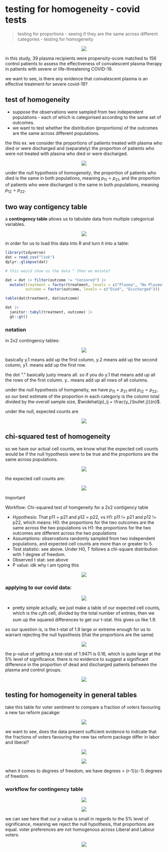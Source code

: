 # testing for homogeneity - covid tests

> testing for proportions - seeing if they are the same across different categories - testing for homogeneity

<p align="center">
    <img src="https://github.com/infernocadet/data2002/blob/main/graphics/tab.png" width="auto" height="auto">
</p>

in this study, 39 plasma recipients were propensity-score matched to 156 control patients to assess the effectiveness of convalescent plasma therapy in patients with severe or life-threatening COVID-19.

we want to see, is there any evidence that convalescent plasma is an effective treatment for severe covid-19?

## test of homogeneity

- suppose the observations were sampled from two independent populations - each of which is categorised according to the same set of outcomes.
- we want to test whether the distribution (proportions) of the outcomes are the same across different populations.

the this ex. we consider the proportions of patients treated with plasma who died or were discharged and (separately) the proportion of patients who were not treated with plasma who died or were discharged.

<p align="center">
    <img src="https://github.com/infernocadet/data2002/blob/main/graphics/pro.png" width="auto" height="auto">
</p>

under the null hypothesis of _homogeneity_, the proportion of patients who died is the same in both populations, meaning $p_11 = p_21$, and the proportion of patients who were discharged is the same in both populations, meaning $p_12 = p_22$.

## two way contigency table

a **contingency table** allows us to tabulate data from multiple categorical variables.

<p align="center">
    <img src="https://github.com/infernocadet/data2002/blob/main/graphics/ct.png" width="auto" height="auto">
</p>

in order for us to load this data into R and turn it into a table:

```r
library(tidyverse)
dat = read_csv("link")
dplyr::glimpse(dat)

# this would show us the data ^ then we mutate?

dat = dat |> filter(outcome != "Censored") |>
  mutate(treatment = factor(treatment, levels = c("Plasma", "No Plasma")),
         outcome = factor(outcome, levels = c("Died", "Discharged")))

table(dat$treatment, dat$outcome)

dat |>
  janitor::tabyl(treatment, outcome) |>
  gt::gt()
```

### notation

in 2x2 contingency tables:

<p align="center">
    <img src="https://github.com/infernocadet/data2002/blob/main/graphics/not.png" width="auto" height="auto">
</p>

basically y.1 means add up the first column, y.2 means add up the second column, y1. means add up the first row.

the dot "." basically justy means all. so if you do y.1 that means add up all the rows of the first column. y.. means add up all rows of all columns.

under the null hypothesis of homgeneity, we have $p_11 = p_21$ and $p_12 = p_22$, so our best estimate of the proportion in each categoriy is the column total divided by the overall sample size, $\widehat{p}_ij = \frac{y_{\bullet j}}{n}$.

under the null, expected counts are

<p align="center">
    <img src="https://github.com/infernocadet/data2002/blob/main/graphics/exp.png" width="auto" height="auto">
</p>

## chi-squared test of homogeneity

so we have our actual cell counts, we know what the expected cell counts would be if the null hypothesis were to be true and the proportions are the same across populations.

<p align="center">
    <img src="https://github.com/infernocadet/data2002/blob/main/graphics/br.png" width="auto" height="auto">
</p>

the expected cell counts are:

<p align="center">
    <img src="https://github.com/infernocadet/data2002/blob/main/graphics/cl.png" width="auto" height="auto">
</p>

> [!IMPORTANT]
> Workflow: Chi-squared test of homgeneity for a 2x2 contigency table
>
> - Hypothesis: That p11 = p21 and p12 = p22, vs H1: p11 != p21 and p12 != p22, which means: H0: the proportions for the two outcomes are the same across the two populations vs H1: the proportions for the two outcomes are different across the two populations
> - Assumptions: observations randomly sampled from two independent populations, and expected cell counts are more than or greater to 5.
> - Test statistic: see above. Under H0, T follows a chi-square distribution with 1 degree of freedom.
> - Observed t stat: see above
> - P value: idk why i am typing this

<p align="center">
    <img src="https://github.com/infernocadet/data2002/blob/main/graphics/wfw.png" width="auto" height="auto">
</p>

### applying to our covid data:

<p align="center">
    <img src="https://github.com/infernocadet/data2002/blob/main/graphics/cov.png" width="auto" height="auto">
</p>

- pretty simple actually, we just make a table of our expected cell counts, which is the $c_ij$th cell, divided by the total number of entries, then we sum up the squared differences to get our t-stat. this gives us like 1.9.

so our question is, is the t-stat of 1.9 large or extreme enough for us to warrant rejecting the null hypothesis (that the proportions are the same)

<p align="center">
    <img src="https://github.com/infernocadet/data2002/blob/main/graphics/isit.png" width="auto" height="auto">
</p>

the p-value of getting a test-stat of 1.9471 is 0.16, which is quite large at the 5% level of significance. there is no evidence to suggest a significant difference in the proportion of dead and discharged patients between the plasma and control groups.

<p align="center">
    <img src="https://github.com/infernocadet/data2002/blob/main/graphics/inr.png" width="auto" height="auto">
</p>

## testing for homogeneity in general tables

take this table for voter sentiment to compare a fraction of voters favouring a new tax reform pacakge:

<p align="center">
    <img src="https://github.com/infernocadet/data2002/blob/main/graphics/sent.png" width="auto" height="auto">
</p>

we want to see, does the data present sufficient evidence to indicate that the fractions of voters favouring the new tax reform package differ in labor and liberal?

<p align="center">
    <img src="https://github.com/infernocadet/data2002/blob/main/graphics/mult.png" width="auto" height="auto">
</p>

<p align="center">
    <img src="https://github.com/infernocadet/data2002/blob/main/graphics/pt.png" width="auto" height="auto">
</p>

when it comes to degrees of freedom, we have degrees = (r-1)(c-1) degrees of freedom.

### workflow for contingency table

<p align="center">
    <img src="https://github.com/infernocadet/data2002/blob/main/graphics/new.png" width="auto" height="auto">
</p>

<p align="center">
    <img src="https://github.com/infernocadet/data2002/blob/main/graphics/neww.png" width="auto" height="auto">
</p>

we can see here that our p value is small in regards to the 5% level of significance, meaning we reject the null hypothesis, that proportions are equal. voter preferences are not homogenous across Liberal and Labour voters.

<p align="center">
    <img src="https://github.com/infernocadet/data2002/blob/main/graphics/vs.png" width="auto" height="auto">
</p>
